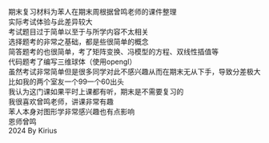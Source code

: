期末复习材料为苯人在期末周根据曾鸣老师的课件整理   
实际考试体验与此差异较大   
考试题目过于简单以至于与所学内容不太相关  
选择题考的非常之基础，都是些很简单的概念  
简答题考的也很简单，考了矩阵变换、冯模型的方程、双线性插值等  
代码题考了编写三维球体（使用opengl）  
虽然考试非常简单但是很多同学对此不感兴趣从而在期末无从下手，导致分差极大  
比如我的两个室友一个99一个60出头  
我认为这门课如果平时上课都有听，期末是不需要复习的   
我很喜欢曾鸣老师，讲课非常有趣  
苯人本身对图形学非常感兴趣也有点影响  
恩师曾鸣  
 2024  By Kirius